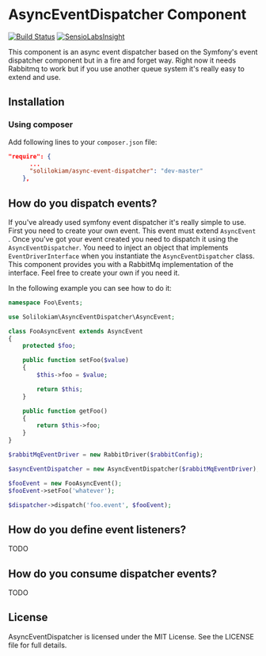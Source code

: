 AsyncEventDispatcher Component
==============================

[![Build Status](https://travis-ci.org/solilokiam/asynceventdispatcher.svg?branch=master)](https://travis-ci.org/solilokiam/asynceventdispatcher)
[![SensioLabsInsight](https://insight.sensiolabs.com/projects/ac193ca5-c894-47ac-b1c7-12c2d9e31124/mini.png)](https://insight.sensiolabs.com/projects/ac193ca5-c894-47ac-b1c7-12c2d9e31124)


This component is an async event dispatcher based on the Symfony's event dispatcher component but in a fire and forget way.
Right now it needs Rabbitmq to work but if you use another queue system it's really easy to extend and use.

Installation
------------
### Using composer
Add following lines to your `composer.json` file:
```json
"require": {
      ...
      "solilokiam/async-event-dispatcher": "dev-master"
    },
```

How do you dispatch events?
---------------------------

If you've already used symfony event dispatcher it's really simple to use. First you need to create your own event.
This event must extend `AsyncEvent` . Once you've got your event created you need to dispatch it using the
`AsyncEventDispatcher`. You need to inject an object that implements `EventDriverInterface` when you instantiate the `AsyncEventDispatcher` class.
This component provides you with a RabbitMq implementation of the interface. Feel free to create your own if you need it.

In the following example you can see how to do it:

```php
namespace Foo\Events;

use Solilokiam\AsyncEventDispatcher\AsyncEvent;

class FooAsyncEvent extends AsyncEvent
{
    protected $foo;

    public function setFoo($value)
    {
        $this->foo = $value;

        return $this;
    }

    public function getFoo()
    {
        return $this->foo;
    }
}
```

```php
$rabbitMqEventDriver = new RabbitDriver($rabbitConfig);

$asyncEventDispatcher = new AsyncEventDispatcher($rabbitMqEventDriver);

$fooEvent = new FooAsyncEvent();
$fooEvent->setFoo('whatever');

$dispatcher->dispatch('foo.event', $fooEvent);
```

How do you define event listeners?
----------------------------------
TODO

How do you consume dispatcher events?
-------------------------------------
TODO

License
-------
AsyncEventDispatcher is licensed under the MIT License. See the LICENSE file for full details.